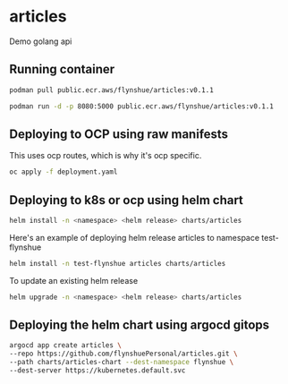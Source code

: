 # articles
Demo golang api

## Running container
```bash
podman pull public.ecr.aws/flynshue/articles:v0.1.1
```
```bash
podman run -d -p 8080:5000 public.ecr.aws/flynshue/articles:v0.1.1
```

## Deploying to OCP using raw manifests
This uses ocp routes, which is why it's ocp specific.
```bash
oc apply -f deployment.yaml
```

## Deploying to k8s or ocp using helm chart
```bash
helm install -n <namespace> <helm release> charts/articles
```
Here's an example of deploying helm release articles to namespace test-flynshue
```bash
helm install -n test-flynshue articles charts/articles
```

To update an existing helm release
```bash
helm upgrade -n <namespace> <helm release> charts/articles
```

## Deploying the helm chart using argocd gitops
```bash
argocd app create articles \
--repo https://github.com/flynshuePersonal/articles.git \
--path charts/articles-chart --dest-namespace flynshue \
--dest-server https://kubernetes.default.svc
```


